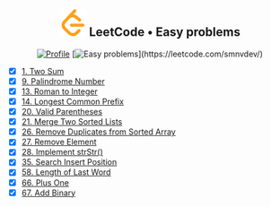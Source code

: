 <h2 align="center">
    <img alt="LeetCode logo" src="../docs/assets/leetcode.svg" />
    LeetCode • Easy problems
</h2>
<div align="center">

[![Profile](https://img.shields.io/badge/leetcode.com-smnvdev-f79f1b.svg?logo=leetcode)](https://leetcode.com/smnvdev/)
[![Easy problems](https://img.shields.io/badge/Easy-13_/_579-00b8a3.svg?labelColor=rgba(45,181,93,0.15))](https://leetcode.com/smnvdev/)
</div>

- [x] [1. Two Sum](./two-sum)
- [x] [9. Palindrome Number](./palindrome-number)
- [x] [13. Roman to Integer](./roman-to-integer)
- [x] [14. Longest Common Prefix](./longest-common-prefix)
- [x] [20. Valid Parentheses](./valid-parentheses)
- [x] [21. Merge Two Sorted Lists](./merge-two-sorted-lists)
- [x] [26. Remove Duplicates from Sorted Array](./remove-duplicates-from-sorted-array)
- [x] [27. Remove Element](./remove-element)
- [x] [28. Implement strStr()](./implement-strstr)
- [x] [35. Search Insert Position](./search-insert-position)
- [x] [58. Length of Last Word](./length-of-last-word)
- [x] [66. Plus One](./plus-one)
- [x] [67. Add Binary](./add-binary)
